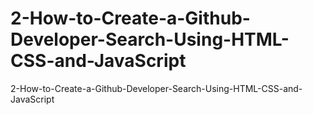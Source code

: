 # 2-How-to-Create-a-Github-Developer-Search-Using-HTML-CSS-and-JavaScript
 2-How-to-Create-a-Github-Developer-Search-Using-HTML-CSS-and-JavaScript
